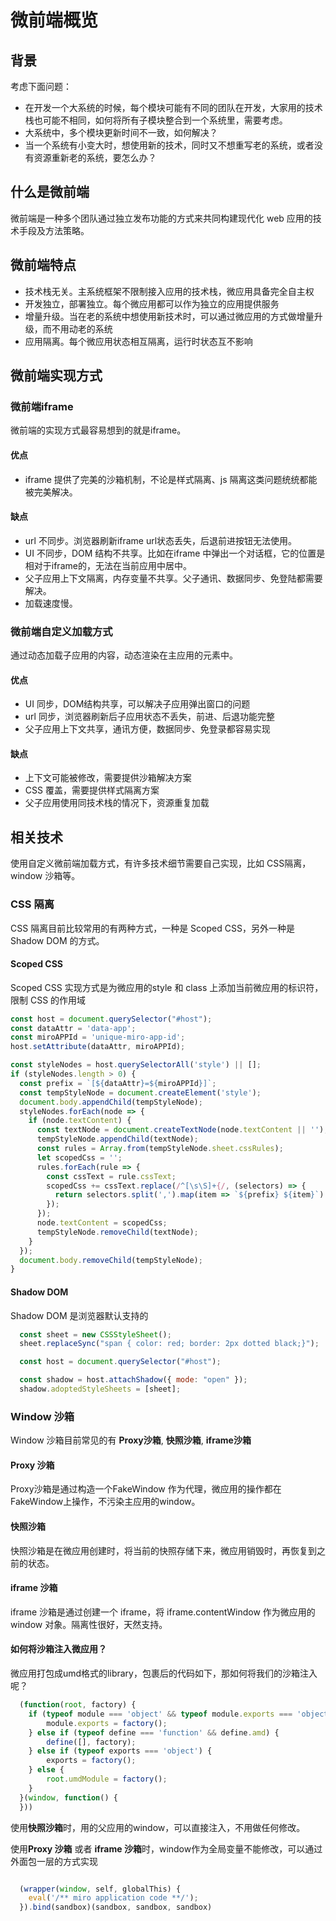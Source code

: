 # 微前端概览

## 背景

考虑下面问题：
- 在开发一个大系统的时候，每个模块可能有不同的团队在开发，大家用的技术栈也可能不相同，如何将所有子模块整合到一个系统里，需要考虑。
- 大系统中，多个模块更新时间不一致，如何解决？
- 当一个系统有小变大时，想使用新的技术，同时又不想重写老的系统，或者没有资源重新老的系统，要怎么办？

## 什么是微前端

微前端是一种多个团队通过独立发布功能的方式来共同构建现代化 web 应用的技术手段及方法策略。

## 微前端特点

- 技术栈无关。主系统框架不限制接入应用的技术栈，微应用具备完全自主权
- 开发独立，部署独立。每个微应用都可以作为独立的应用提供服务
- 增量升级。当在老的系统中想使用新技术时，可以通过微应用的方式做增量升级，而不用动老的系统
- 应用隔离。每个微应用状态相互隔离，运行时状态互不影响

## 微前端实现方式

### 微前端iframe

微前端的实现方式最容易想到的就是iframe。

#### 优点

- iframe 提供了完美的沙箱机制，不论是样式隔离、js 隔离这类问题统统都能被完美解决。

#### 缺点

- url 不同步。浏览器刷新iframe url状态丢失，后退前进按钮无法使用。
- UI 不同步，DOM 结构不共享。比如在iframe 中弹出一个对话框，它的位置是相对于iframe的，无法在当前应用中居中。
- 父子应用上下文隔离，内存变量不共享。父子通讯、数据同步、免登陆都需要解决。
- 加载速度慢。

### 微前端自定义加载方式

通过动态加载子应用的内容，动态渲染在主应用的元素中。

#### 优点

- UI 同步，DOM结构共享，可以解决子应用弹出窗口的问题
- url 同步，浏览器刷新后子应用状态不丢失，前进、后退功能完整
- 父子应用上下文共享，通讯方便，数据同步、免登录都容易实现

#### 缺点

- 上下文可能被修改，需要提供沙箱解决方案
- CSS 覆盖，需要提供样式隔离方案
- 父子应用使用同技术栈的情况下，资源重复加载

## 相关技术

使用自定义微前端加载方式，有许多技术细节需要自己实现，比如 CSS隔离，window 沙箱等。

### CSS 隔离

CSS 隔离目前比较常用的有两种方式，一种是 Scoped CSS，另外一种是 Shadow DOM 的方式。

#### Scoped CSS

Scoped CSS 实现方式是为微应用的style 和 class 上添加当前微应用的标识符，限制 CSS 的作用域

  ```js
  const host = document.querySelector("#host");
  const dataAttr = 'data-app';
  const miroAPPId = 'unique-miro-app-id';
  host.setAttribute(dataAttr, miroAPPId);

  const styleNodes = host.querySelectorAll('style') || [];
  if (styleNodes.length > 0) {
    const prefix = `[${dataAttr}=${miroAPPId}]`;
    const tempStyleNode = document.createElement('style');
    document.body.appendChild(tempStyleNode);
    styleNodes.forEach(node => {
      if (node.textContent) {
        const textNode = document.createTextNode(node.textContent || '');
        tempStyleNode.appendChild(textNode);
        const rules = Array.from(tempStyleNode.sheet.cssRules);
        let scopedCss = '';
        rules.forEach(rule => {
          const cssText = rule.cssText;
          scopedCss += cssText.replace(/^[\s\S]+{/, (selectors) => {
            return selectors.split(',').map(item => `${prefix} ${item}`).join(',')
          });
        });
        node.textContent = scopedCss;
        tempStyleNode.removeChild(textNode);
      }
    });
    document.body.removeChild(tempStyleNode);
  }
  ```
#### Shadow DOM

Shadow DOM 是浏览器默认支持的

  ```js
    const sheet = new CSSStyleSheet();
    sheet.replaceSync("span { color: red; border: 2px dotted black;}");

    const host = document.querySelector("#host");

    const shadow = host.attachShadow({ mode: "open" });
    shadow.adoptedStyleSheets = [sheet];
  ```

### Window 沙箱

Window 沙箱目前常见的有 **Proxy沙箱**, **快照沙箱**, **iframe沙箱**

#### Proxy 沙箱

Proxy沙箱是通过构造一个FakeWindow 作为代理，微应用的操作都在FakeWindow上操作，不污染主应用的window。

#### 快照沙箱

快照沙箱是在微应用创建时，将当前的快照存储下来，微应用销毁时，再恢复到之前的状态。

#### iframe 沙箱

iframe 沙箱是通过创建一个 iframe，将 iframe.contentWindow 作为微应用的window 对象。隔离性很好，天然支持。

#### 如何将沙箱注入微应用？

微应用打包成umd格式的library，包裹后的代码如下，那如何将我们的沙箱注入呢？

```js
  (function(root, factory) {
    if (typeof module === 'object' && typeof module.exports === 'object') {
        module.exports = factory();
    } else if (typeof define === 'function' && define.amd) {
        define([], factory);
    } else if (typeof exports === 'object') {
        exports = factory();
    } else {
        root.umdModule = factory();
    }
  }(window, function() {
  }))
```

使用**快照沙箱**时，用的父应用的window，可以直接注入，不用做任何修改。

使用**Proxy 沙箱** 或者 **iframe 沙箱**时，window作为全局变量不能修改，可以通过外面包一层的方式实现

```js

  (wrapper(window, self, globalThis) {
    eval('/** miro application code **/');
  }).bind(sandbox)(sandbox, sandbox, sandbox)

```


